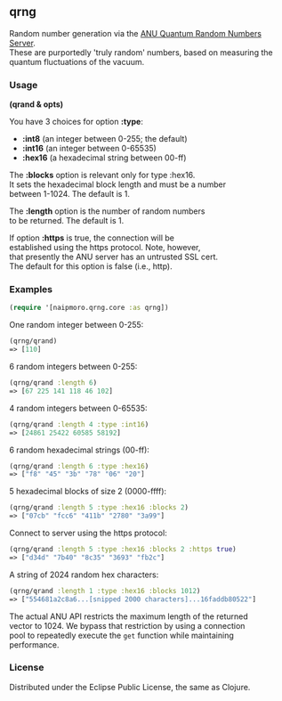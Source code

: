 ## qrng

Random number generation via the [ANU Quantum Random Numbers Server](http://qrng.anu.edu.au/index.php).  
These are purportedly 'truly random' numbers, based on measuring the  
quantum fluctuations of the vacuum.

### Usage

**(qrand & opts)**

You have 3 choices for option **:type**:  
* __:int8__   (an integer between 0-255; the default)  
* __:int16__   (an integer between 0-65535)  
* __:hex16__   (a hexadecimal string between 00-ff)  
  
The **:blocks** option is relevant only for type :hex16.  
It sets the hexadecimal block length and must be a number  
between 1-1024. The default is 1.

The **:length** option is the number of random numbers  
to be returned. The default is 1.

If option **:https** is true, the connection will be  
established using the https protocol. Note, however,  
that presently the ANU server has an untrusted SSL cert.  
The default for this option is false (i.e., http).

### Examples

```clj
(require '[naipmoro.qrng.core :as qrng])
```

One random integer between 0-255:  

```clj
(qrng/qrand)  
=> [110]
```

6 random integers between 0-255:  
 
```clj
(qrng/qrand :length 6)  
=> [67 225 141 118 46 102]
```

4 random integers between 0-65535:  

```clj  
(qrng/qrand :length 4 :type :int16)  
=> [24861 25422 60585 58192]
```

6 random hexadecimal strings (00-ff):  

```clj  
(qrng/qrand :length 6 :type :hex16)  
=> ["f8" "45" "3b" "78" "06" "20"]
```

5 hexadecimal blocks of size 2 (0000-ffff):  
  
```clj
(qrng/qrand :length 5 :type :hex16 :blocks 2)  
=> ["07cb" "fcc6" "411b" "2780" "3a99"]
```

Connect to server using the https protocol:  

```clj
(qrng/qrand :length 5 :type :hex16 :blocks 2 :https true)  
=> ["d34d" "7b40" "8c35" "3693" "fb2c"]
```

A string of 2024 random hex characters:  

```clj
(qrng/qrand :length 1 :type :hex16 :blocks 1012)  
=> ["554681a2c8a6...[snipped 2000 characters]...16faddb80522"]
```

The actual ANU API restricts the maximum length of the returned  
vector to 1024. We bypass that restriction by using a connection  
pool to repeatedly execute the `get` function while maintaining  
performance.

### License

Distributed under the Eclipse Public License, the same as Clojure.